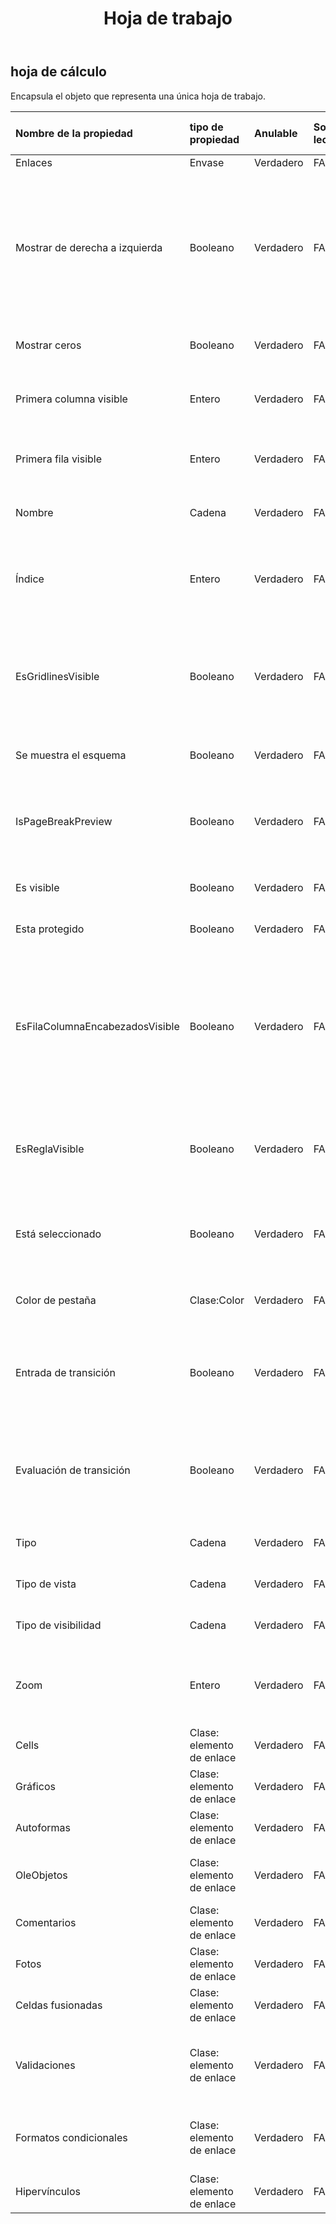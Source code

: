 ﻿---
title: Hoja de trabajo
second_title: Aspose.Cells Cloud Documen
type: docs
url: /es/specification/model/worksheet/
description: "Aspose.Cells Especificación del modelo de nube: hoja de trabajo. Maneje sin esfuerzo Excel y otros documentos de hoja de cálculo con funciones como abrir, generar, editar, dividir, fusionar, comparar y convertir."
kwords: Excel, Office, Hoja de cálculo, Cloud REST API, Hoja de cálculo
weight: 50
---
## **hoja de cálculo**

 Encapsula el objeto que representa una única hoja de trabajo.

| Nombre de la propiedad| tipo de propiedad| Anulable| Solo lectura| Valor por defecto| Descripción|
|:- |:- |:- |:- |:- |:- |
| Enlaces| Envase| Verdadero| FALSO|||
| Mostrar de derecha a izquierda| Booleano| Verdadero| FALSO|| Indica si la hoja de trabajo especificada se muestra de derecha a izquierda en lugar de de izquierda a derecha. El valor predeterminado es falso.|
| Mostrar ceros| Booleano| Verdadero| FALSO|| Verdadero si se muestran valores cero.|
| Primera columna visible| Entero| Verdadero| FALSO|| Representa el índice de la primera columna visible.|
| Primera fila visible| Entero| Verdadero| FALSO|| Representa el índice de la primera fila visible.|
| Nombre| Cadena| Verdadero| FALSO|| Obtiene o establece el nombre de la hoja de cálculo.|
| Índice| Entero| Verdadero| FALSO|| Obtiene el índice de la hoja de la colección de hojas de cálculo.|
| EsGridlinesVisible| Booleano| Verdadero| FALSO|| Obtiene o establece un valor que indica si las líneas de la cuadrícula son visibles. El valor predeterminado es verdadero.|
| Se muestra el esquema| Booleano| Verdadero| FALSO|| Indica si se debe mostrar el esquema.|
| IsPageBreakPreview| Booleano| Verdadero| FALSO|| Indica si la hoja de trabajo especificada se muestra en vista normal o vista previa de salto de página.|
| Es visible| Booleano| Verdadero| FALSO|| Representa si la hoja de trabajo es visible.|
| Esta protegido| Booleano| Verdadero| FALSO||Indica si la hoja de trabajo está protegida.|
| EsFilaColumnaEncabezadosVisible| Booleano| Verdadero| FALSO|| Obtiene o establece un valor que indica si la hoja de cálculo mostrará encabezados de fila y columna. El valor predeterminado es verdadero.|
| EsReglaVisible| Booleano| Verdadero| FALSO|| Indica si la regla es visible. Esta propiedad sólo se aplica para la vista previa de saltos de página.|
| Está seleccionado| Booleano| Verdadero| FALSO|| Indica si esta hoja de trabajo está seleccionada cuando se abre el libro.|
| Color de pestaña| Clase:Color| Verdadero| FALSO|| Representa el color de la pestaña de la hoja de cálculo.|
| Entrada de transición| Booleano| Verdadero| FALSO|| Indica si la opción Entrada de fórmula de transición (compatibilidad con Lotus) está habilitada.|
| Evaluación de transición| Booleano| Verdadero| FALSO|| Indica si la opción Evaluación de fórmula de transición (compatibilidad con Lotus) está habilitada.|
| Tipo| Cadena| Verdadero| FALSO|| Representa el tipo de hoja de trabajo.|
| Tipo de vista| Cadena| Verdadero| FALSO|| Obtiene y establece el tipo de vista.|
| Tipo de visibilidad| Cadena| Verdadero| FALSO|| Indica el estado visible de esta hoja.|
| Zoom| Entero| Verdadero| FALSO|| Representa el factor de escala en porcentaje. Debería estar entre 10 y 400.|
|Cells | Clase: elemento de enlace| Verdadero| FALSO|| Obtiene la colección.|
| Gráficos| Clase: elemento de enlace| Verdadero| FALSO|| Obtiene una colección|
| Autoformas| Clase: elemento de enlace| Verdadero| FALSO|||
| OleObjetos| Clase: elemento de enlace| Verdadero| FALSO||Representa una colección de en una hoja de cálculo.|
| Comentarios| Clase: elemento de enlace| Verdadero| FALSO|| Obtiene la colección.|
| Fotos| Clase: elemento de enlace| Verdadero| FALSO|| Obtiene una colección.|
| Celdas fusionadas| Clase: elemento de enlace| Verdadero| FALSO|||
| Validaciones| Clase: elemento de enlace| Verdadero| FALSO|| Obtiene la colección de configuración de validación de datos en la hoja de trabajo.|
| Formatos condicionales| Clase: elemento de enlace| Verdadero| FALSO|| Obtiene los formatos condicionales de la hoja de trabajo.|
| Hipervínculos| Clase: elemento de enlace| Verdadero| FALSO|| Obtiene la colección.|

